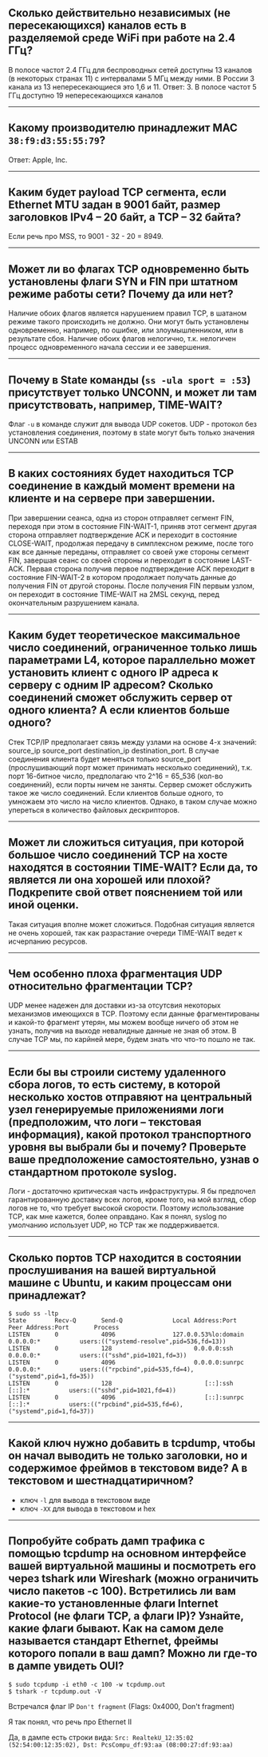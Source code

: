 ## Cколько действительно независимых (не пересекающихся) каналов есть в разделяемой среде WiFi при работе на 2.4 ГГц?

В полосе частот 2.4 ГГц для беспроводных сетей доступны 13 каналов (в некоторых странах 11) с интервалами 5 МГц между ними. В России 3 канала из 13 непересекающиеся это 1,6 и 11.
Ответ: 3.
В полосе частот 5 ГГц доступно 19 непересекающихся каналов

---

## Какому производителю принадлежит MAC `38:f9:d3:55:55:79`?

Ответ: Apple, Inc.

---

## Каким будет payload TCP сегмента, если Ethernet MTU задан в 9001 байт, размер заголовков IPv4 – 20 байт, а TCP – 32 байта?

Если речь про MSS, то 9001 - 32 - 20 = 8949.

---

## Может ли во флагах TCP одновременно быть установлены флаги SYN и FIN при штатном режиме работы сети? Почему да или нет?

Наличие обоих флагов является нарушением правил TCP, в шатаном режиме такого происходить не должно.
Они могут быть установлены одновременно, например, по ошибке, или злоумышленником, или в результате сбоя.
Наличие обоих флагов нелогично, т.к. нелогичен процесс одновременного начала сессии и ее завершения.

---

## Почему в State команды (`ss -ula sport = :53`) присутствует только UNCONN, и может ли там присутствовать, например, TIME-WAIT?

Флаг `-u` в команде служит для вывода UDP сокетов. UDP - протокол без установления соединения, поэтому в state могут быть только значения UNCONN или ESTAB

---

## В каких состояниях будет находиться TCP соединение в каждый момент времени на клиенте и на сервере при завершении.

При завершении сеанса, одна из сторон отправляет сегмент FIN, переходя при этом в состояние FIN-WAIT-1, приняв этот сегмент другая сторона отправляет подтверждение ACK и переходит в состояние CLOSE-WAIT, продолжая передачу в симплексном режиме, после того как все данные переданы, отправляет со своей уже стороны сегмент FIN, завершая сеанс со своей стороны и переходит в состояние LAST-ACK. Первая сторона получив первое подтверждение ACK переходит в состояние FIN-WAIT-2 в котором продолжает получать данные до получения FIN от другой стороны. После получения FIN первым узлом, он переходит в состояние TIME-WAIT на 2MSL секунд, перед окончательным разрушением канала.

---

## Каким будет теоретическое максимальное число соединений, ограниченное только лишь параметрами L4, которое параллельно может установить клиент с одного IP адреса к серверу с одним IP адресом? Сколько соединений сможет обслужить сервер от одного клиента? А если клиентов больше одного?

Стек TCP/IP предполагает связь между узлами на основе 4-х значений: source_ip source_port destination_ip destination_port.
В случае соединения клиента будет меняться только source_port (прослушивающий порт может принимать несколько соединений), т.к. порт 16-битное число, предполагаю что 2^16 = 65_536 (кол-во соединений), если порты ничем не заняты. Сервер сможет обслужить такое же число соединений. Если клиентов больше одного, то умножаем это число на число клиентов. Однако, в таком случае можно упереться в количество файловых дескрипторов.

---

## Может ли сложиться ситуация, при которой большое число соединений TCP на хосте находятся в состоянии TIME-WAIT? Если да, то является ли она хорошей или плохой? Подкрепите свой ответ пояснением той или иной оценки.

Такая ситуация вполне может сложиться. Подобная ситуация является не очень хорошей, так как разрастание очереди TIME-WAIT ведет к исчерпанию ресурсов.

---

## Чем особенно плоха фрагментация UDP относительно фрагментации TCP?

UDP менее надежен для доставки из-за отсутсвия некоторых механизмов имеющихся в TCP. Поэтому если данные фрагментированы и какой-то фрагмент утерян, мы можем вообще ничего об этом не узнать, получив на выходе невалидные данные не зная об этом. В случае TCP мы, по карйней мере, будем знать что что-то пошло не так.

---

## Если бы вы строили систему удаленного сбора логов, то есть систему, в которой несколько хостов отправяют на центральный узел генерируемые приложениями логи (предположим, что логи – текстовая информация), какой протокол транспортного уровня вы выбрали бы и почему? Проверьте ваше предположение самостоятельно, узнав о стандартном протоколе syslog.

Логи - достаточно критическая часть инфраструктуры. Я бы предпочел гарантированную доставку всех логов, кроме того, на мой взгляд, сбор логов не то, что требует высокой скорости. Поэтому использование TCP, как мне кажется, более оправдано.
Как я понял, syslog по умолчанию использует UDP, но TCP так же поддерживается.

---

## Сколько портов TCP находится в состоянии прослушивания на вашей виртуальной машине с Ubuntu, и каким процессам они принадлежат?

```
$ sudo ss -ltp
State        Recv-Q       Send-Q              Local Address:Port                 Peer Address:Port       Process
LISTEN       0            4096                127.0.0.53%lo:domain                    0.0.0.0:*           users:(("systemd-resolve",pid=536,fd=13))
LISTEN       0            128                       0.0.0.0:ssh                       0.0.0.0:*           users:(("sshd",pid=1021,fd=3))
LISTEN       0            4096                      0.0.0.0:sunrpc                    0.0.0.0:*           users:(("rpcbind",pid=535,fd=4),("systemd",pid=1,fd=35))
LISTEN       0            128                          [::]:ssh                          [::]:*           users:(("sshd",pid=1021,fd=4))
LISTEN       0            4096                         [::]:sunrpc                       [::]:*           users:(("rpcbind",pid=535,fd=6),("systemd",pid=1,fd=37))
```

---

## Какой ключ нужно добавить в tcpdump, чтобы он начал выводить не только заголовки, но и содержимое фреймов в текстовом виде? А в текстовом и шестнадцатиричном?

- ключ `-l` для вывода в текстовом виде
- ключ `-XX` для вывода в текстовом и hex

---

## Попробуйте собрать дамп трафика с помощью tcpdump на основном интерфейсе вашей виртуальной машины и посмотреть его через tshark или Wireshark (можно ограничить число пакетов -c 100). Встретились ли вам какие-то установленные флаги Internet Protocol (не флаги TCP, а флаги IP)? Узнайте, какие флаги бывают. Как на самом деле называется стандарт Ethernet, фреймы которого попали в ваш дамп? Можно ли где-то в дампе увидеть OUI?

```
$ sudo tcpdump -i eth0 -c 100 -w tcpdump.out
$ tshark -r tcpdump.out -V
```
Встречался флаг IP `Don't fragment` (Flags: 0x4000, Don't fragment)

Я так понял, что речь про Ethernet II

Да, в дампе есть строки вида: `Src: RealtekU_12:35:02 (52:54:00:12:35:02), Dst: PcsCompu_df:93:aa (08:00:27:df:93:aa)`
